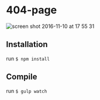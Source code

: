 # 404-page

![screen shot 2016-11-10 at 17 55 31](https://cloud.githubusercontent.com/assets/15161811/20186098/e776e658-a76e-11e6-9e65-88b1e60318d7.png)

## Installation

run `$ npm install`

## Compile

run `$ gulp watch`

